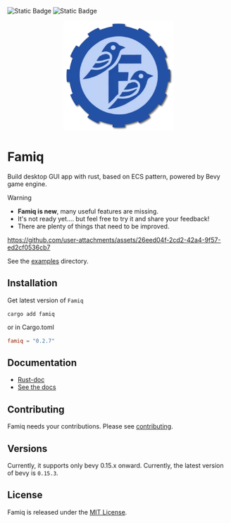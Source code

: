 ![Static Badge](https://img.shields.io/badge/Version-0.2.7-blue)
![Static Badge](https://img.shields.io/badge/OS-Mac%20Linux%20Window-orange)

<p align="center">
  <img width="250" src="logo.png">
</p>

# Famiq
Build desktop GUI app with rust, based on ECS pattern, powered by Bevy game engine.

> [!WARNING]
> - **Famiq is new**, many useful features are missing.
> - It's not ready yet.... but feel free to try it and share your feedback!
> - There are plenty of things that need to be improved.

https://github.com/user-attachments/assets/26eed04f-2cd2-42a4-9f57-ed2cf0536cb7

See the [examples](https://github.com/MuongKimhong/famiq/tree/master/examples) directory.

## Installation
Get latest version of `Famiq`
```
cargo add famiq
```
or in Cargo.toml
```toml
famiq = "0.2.7"
```

## Documentation
- [Rust-doc](https://docs.rs/famiq/latest/famiq/)
- [See the docs](https://muongkimhong.github.io/famiq/)

## Contributing
Famiq needs your contributions. Please see [contributing](https://github.com/MuongKimhong/famiq/blob/master/CONTRIBUTING.md).

## Versions
Currently, it supports only bevy 0.15.x onward. Currently, the latest version of bevy is `0.15.3`.

## License
Famiq is released under the [MIT License](https://opensource.org/licenses/MIT).

